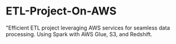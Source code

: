 # ETL-Project-On-AWS
 "Efficient ETL project leveraging AWS services for seamless data processing. Using Spark with AWS Glue, S3, and Redshift.
